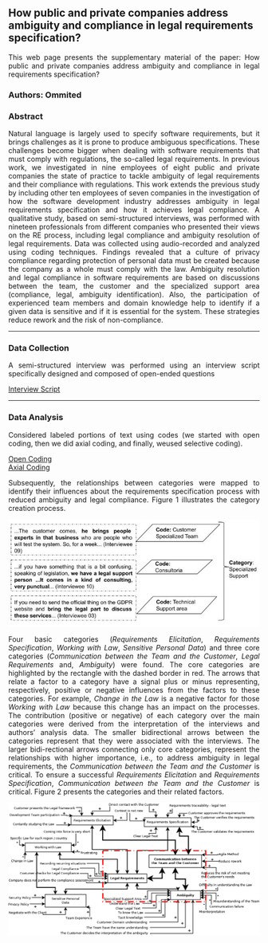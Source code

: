<html>
  
  <h2> How public and private companies address ambiguity and compliance in legal requirements specification?</h2>

<p align="justify"> This web page presents the supplementary material of the paper: How public and private companies address ambiguity and compliance in legal requirements specification?</p>

<h3>Authors: Ommited</h3>

<h3><b>Abstract</b></h3>
<p align="justify">
Natural language is largely used to specify software requirements, but it brings challenges as it is prone to produce ambiguous specifications. These challenges become bigger when dealing with software requirements that must comply with regulations, the so-called legal requirements. In previous work, we investigated in nine employees of eight public and private companies the state of practice to tackle ambiguity of legal requirements and their compliance with regulations. This work extends the previous study by including other ten employees of seven companies in the investigation of how the software development industry addresses ambiguity in legal requirements specification and how it achieves legal compliance. A qualitative study, based on semi-structured interviews, was performed with nineteen professionals from different companies who presented their views on the RE process, including legal compliance and ambiguity resolution of legal requirements. Data was collected using audio-recorded and analyzed using coding techniques. Findings revealed that a culture of privacy compliance regarding protection of personal data must be created because the company as a whole must comply with the law. Ambiguity resolution and legal compliance in software requirements are based on discussions between the team, the customer and the specialized support area (compliance, legal, ambiguity identification). Also, the participation of experienced team members and domain knowledge help to identify if a given data is sensitive and if it is essential for the system. These strategies reduce rework and the risk of non-compliance.</p>
  
<hr size="7">
  
  <h3>Data Collection</h3>
  
  <p align="justify"> A semi-structured interview was performed using an interview script specifically designed and composed of open-ended questions</p>

<a href="https://github.com/dorgivalnetto/COMPSAC20/blob/gh-pages/SupplementaryMaterial-SBES_2019.pdf">Interview Script </a>

<hr size="7">
  
  <h3>Data Analysis</h3>
  
  <p align="justify"> Considered labeled portions of text using codes (we started with open coding, then we did axial coding, and finally, weused selective coding). </p>

<a href="https://github.com/dorgivalnetto/SBES2019/blob/gh-pages/open%20coding.xls"> Open Coding </a>
<br>
<a href="https://github.com/dorgivalnetto/sbes19/blob/gh-pages/axial%20coding.xls"> Axial Coding </a>
<br>

<p align="justify"> Subsequently, the relationships between categories were mapped to identify their influences about the requirements specification process with reduced ambiguity and legal compliance. Figure 1 illustrates the category creation process.</p>

<img src="./categorias.jpg" alt="Category creation process"/>

<p align="justify"> Four basic categories (<i>Requirements Elicitation</i>, <i>Requirements Specification</i>, <i>Working with Law</i>, <i>Sensitive Personal Data</i>) and three core categories (<i>Communication between the Team and the Customer</i>, <i>Legal Requirements</i> and, <i>Ambiguity</i>) were found. The core categories are highlighted by the rectangle with the dashed border in red. The arrows that relate a factor to a category have a signal plus or minus representing, respectively, positive or negative influences from the factors to these categories. For example, <i>Change in the Law</i> is a negative factor for those <i>Working with Law</i> because this change has an impact on the processes. The contribution (positive or negative) of each category over the main categories were derived from the interpretation of the interviews and authors’ analysis data. The smaller bidirectional arrows between the categories represent that they were associated with the interviews. The larger bidi-rectional arrows connecting only core categories, represent the relationships with higher importance, i.e., to address ambiguity in legal requirements, the <i>Communication between the Team and the Customer</i> is critical. To ensure a successful <i>Requirements Elicitation</i> and <i>Requirements Specification</i>, <i>Communication between the Team and the Customer</i> is critical. Figure 2 presents the categories and their related factors. </p>

<img src="./artigo_SBES.png" alt="Categories and their related factors"/>

</html>
